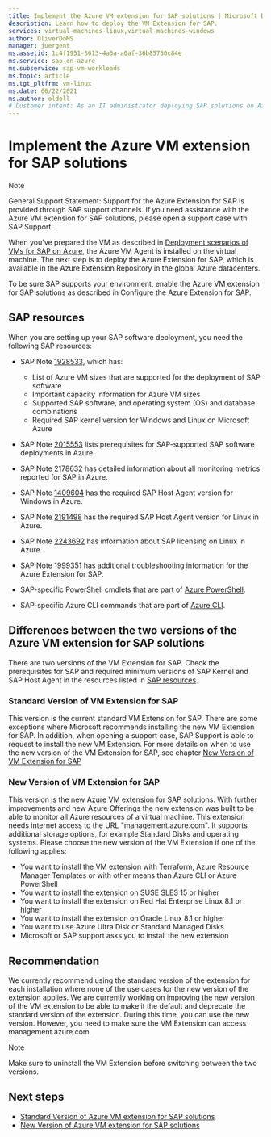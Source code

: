 ```yaml
---
title: Implement the Azure VM extension for SAP solutions | Microsoft Docs
description: Learn how to deploy the VM Extension for SAP.
services: virtual-machines-linux,virtual-machines-windows
author: OliverDoMS
manager: juergent
ms.assetid: 1c4f1951-3613-4a5a-a0af-36b85750c84e
ms.service: sap-on-azure
ms.subservice: sap-vm-workloads
ms.topic: article
ms.tgt_pltfrm: vm-linux
ms.date: 06/22/2021
ms.author: oldoll
# Customer intent: As an IT administrator deploying SAP solutions on Azure, I want to implement the Azure VM extension for SAP, so that I can ensure the proper functionality and support for my virtual machines in the cloud environment.
---
```


# Implement the Azure VM extension for SAP solutions

[1928533]:https://launchpad.support.sap.com/#/notes/1928533
[2015553]:https://launchpad.support.sap.com/#/notes/2015553
[2178632]:https://launchpad.support.sap.com/#/notes/2178632
[1409604]:https://launchpad.support.sap.com/#/notes/1409604
[2191498]:https://launchpad.support.sap.com/#/notes/2191498
[2243692]:https://launchpad.support.sap.com/#/notes/2243692
[1999351]:https://launchpad.support.sap.com/#/notes/1999351

[sap-resources]:vm-extension-for-sap.md#42ee2bdb-1efc-4ec7-ab31-fe4c22769b94 (SAP resources)
[new-monitoring]:vm-extension-for-sap.md#38d9f33f-d0af-4b8f-8134-f1f97d656fb6 (New Version of VM Extension for SAP)
[std-extension]:vm-extension-for-sap-standard.md (Standard Version of Azure VM extension for SAP solutions)
[new-extension]:vm-extension-for-sap-new.md (New Version of Azure VM extension for SAP solutions )
[azure-ps]:/powershell/azure/
[azure-cli]:/cli/azure/install-classic-cli
[azure-cli-2]:/cli/azure/install-azure-cli

[deployment-guide-3]:deployment-guide.md#b3253ee3-d63b-4d74-a49b-185e76c4088e (Deployment scenarios of VMs for SAP on Microsoft Azure)
[planning-guide-9.1]:planning-guide.md#6f0a47f3-a289-4090-a053-2521618a28c3 (Azure Monitoring Solution for SAP)

> [!NOTE]
> General Support Statement:
> Support for the Azure Extension for SAP is provided through SAP support channels. If you need assistance with the Azure VM extension for SAP solutions, please open a support case with SAP Support.
 
When you've prepared the VM as described in [Deployment scenarios of VMs for SAP on Azure][deployment-guide-3], the Azure VM Agent is installed on the virtual machine. The next step is to deploy the Azure Extension for SAP, which is available in the Azure Extension Repository in the global Azure datacenters.
 
To be sure SAP supports your environment, enable the Azure VM extension for SAP solutions as described in Configure the Azure Extension for SAP.

## <a name="42ee2bdb-1efc-4ec7-ab31-fe4c22769b94"></a>SAP resources

When you are setting up your SAP software deployment, you need the following SAP resources:

* SAP Note [1928533], which has:
  * List of Azure VM sizes that are supported for the deployment of SAP software
  * Important capacity information for Azure VM sizes
  * Supported SAP software, and operating system (OS) and database combinations
  * Required SAP kernel version for Windows and Linux on Microsoft Azure

* SAP Note [2015553] lists prerequisites for SAP-supported SAP software deployments in Azure.
* SAP Note [2178632] has detailed information about all monitoring metrics reported for SAP in Azure.
* SAP Note [1409604] has the required SAP Host Agent version for Windows in Azure.
* SAP Note [2191498] has the required SAP Host Agent version for Linux in Azure.
* SAP Note [2243692] has information about SAP licensing on Linux in Azure.
* SAP Note [1999351] has additional troubleshooting information for the Azure Extension for SAP.
* SAP-specific PowerShell cmdlets that are part of [Azure PowerShell][azure-ps].
* SAP-specific Azure CLI commands that are part of [Azure CLI][azure-cli-2].
 
## Differences between the two versions of the Azure VM extension for SAP solutions

There are two versions of the VM Extension for SAP. Check the prerequisites for SAP and required minimum versions of SAP Kernel and SAP Host Agent in the resources listed in [SAP resources][sap-resources].

### Standard Version of VM Extension for SAP

This version is the current standard VM Extension for SAP. There are some exceptions where Microsoft recommends installing the new VM Extension for SAP. In addition, when opening a support case, SAP Support is able to request to install the new VM Extension. For more details on when to use the new version of the VM Extension for SAP, see chapter [New Version of VM Extension for SAP][new-monitoring]
 
### <a name="38d9f33f-d0af-4b8f-8134-f1f97d656fb6"></a>New Version of VM Extension for SAP

This version is the new Azure VM extension for SAP solutions. With further improvements and new Azure Offerings the new extension was built to be able to monitor all Azure resources of a virtual machine. This extension needs internet access to the URL "management.azure.com". It supports additional storage options, for example Standard Disks and operating systems. Please choose the new version of the VM Extension if one of the following applies:
 
* You want to install the VM extension with Terraform, Azure Resource Manager Templates or with other means than Azure CLI or Azure PowerShell
* You want to install the extension on SUSE SLES 15 or higher
* You want to install the extension on Red Hat Enterprise Linux 8.1 or higher
* You want to install the extension on Oracle Linux 8.1 or higher
* You want to use Azure Ultra Disk or Standard Managed Disks
* Microsoft or SAP support asks you to install the new extension
 
## Recommendation

We currently recommend using the standard version of the extension for each installation where none of the use cases for the new version of the extension applies. We are currently working on improving the new version of the VM extension to be able to make it the default and deprecate the standard version of the extension. During this time, you can use the new version. However, you need to make sure the VM Extension can access management.azure.com.
 
> [!NOTE]
> Make sure to uninstall the VM Extension before switching between the two versions.

## Next steps
* [Standard Version of Azure VM extension for SAP solutions][std-extension]
* [New Version of Azure VM extension for SAP solutions][new-extension]
